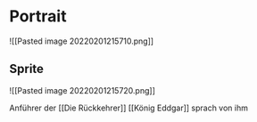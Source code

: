 # Portrait
![[Pasted image 20220201215710.png]]

## Sprite
![[Pasted image 20220201215720.png]]

Anführer der [[Die Rückkehrer]]
[[König Eddgar]] sprach von ihm

